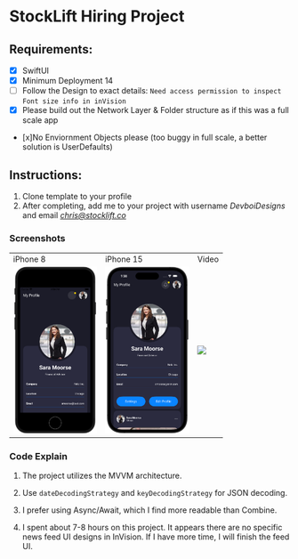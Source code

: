 # StockLift Hiring Project

## Requirements:

- [x] SwiftUI 
- [x] Minimum Deployment 14
- [ ] Follow the Design to exact details: `Need access permission to inspect Font size info in inVision`
- [x] Please build out the Network Layer & Folder structure as if this was a full scale app
- [x]No Enviornment Objects please (too buggy in full scale, a better solution is UserDefaults)

## Instructions:

1. Clone template to your profile
2. After completing, add me to your project with username _DevboiDesigns_ and email *chris@stocklift.co*



### Screenshots

|  |  |  |
| - | - | - |
| iPhone 8 | iPhone 15 | Video |
| <img src="Screenshots/iphone8.png" height="300"> | <img src="Screenshots/iphone15.png" height="300"> |  <img src="Screenshots/video.gif" height="300">  |



### Code Explain

1. The project utilizes the MVVM architecture.

2. Use `dateDecodingStrategy` and `keyDecodingStrategy` for JSON decoding.

3. I prefer using Async/Await, which I find more readable than Combine.

4. I spent about 7-8 hours on this project. It appears there are no specific news feed UI designs in InVision. If I have more time, I will finish the feed UI.